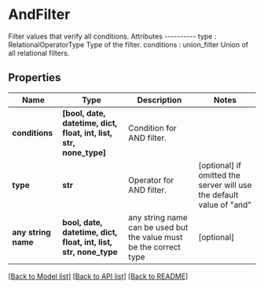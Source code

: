 # AndFilter

Filter values that verify all conditions.  Attributes ---------- type : RelationalOperatorType     Type of the filter. conditions : union_filter     Union of all relational filters.

## Properties
Name | Type | Description | Notes
------------ | ------------- | ------------- | -------------
**conditions** | **[bool, date, datetime, dict, float, int, list, str, none_type]** | Condition for AND filter. | 
**type** | **str** | Operator for AND filter. | [optional]  if omitted the server will use the default value of "and"
**any string name** | **bool, date, datetime, dict, float, int, list, str, none_type** | any string name can be used but the value must be the correct type | [optional]

[[Back to Model list]](../README.md#documentation-for-models) [[Back to API list]](../README.md#documentation-for-api-endpoints) [[Back to README]](../README.md)


